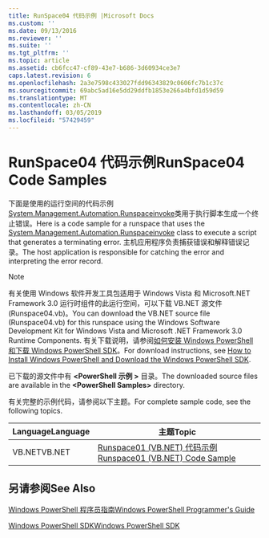 ```yaml
---
title: RunSpace04 代码示例 |Microsoft Docs
ms.custom: ''
ms.date: 09/13/2016
ms.reviewer: ''
ms.suite: ''
ms.tgt_pltfrm: ''
ms.topic: article
ms.assetid: cb6fcc47-cf89-43e7-b686-3d60934ce3e7
caps.latest.revision: 6
ms.openlocfilehash: 2a3e7598c433027fdd96343829c0606fc7b1c37c
ms.sourcegitcommit: 69abc5ad16e5dd29ddfb1853e266a4bfd1d59d59
ms.translationtype: MT
ms.contentlocale: zh-CN
ms.lasthandoff: 03/05/2019
ms.locfileid: "57429459"
---
```

# <a name="runspace04-code-samples"></a><span data-ttu-id="159e1-102">RunSpace04 代码示例</span><span class="sxs-lookup"><span data-stu-id="159e1-102">RunSpace04 Code Samples</span></span>

<span data-ttu-id="159e1-103">下面是使用的运行空间的代码示例[System.Management.Automation.Runspaceinvoke](/dotnet/api/System.Management.Automation.RunspaceInvoke)类用于执行脚本生成一个终止错误。</span><span class="sxs-lookup"><span data-stu-id="159e1-103">Here is a code sample for a runspace that uses the [System.Management.Automation.Runspaceinvoke](/dotnet/api/System.Management.Automation.RunspaceInvoke) class to execute a script that generates a terminating error.</span></span> <span data-ttu-id="159e1-104">主机应用程序负责捕获错误和解释错误记录。</span><span class="sxs-lookup"><span data-stu-id="159e1-104">The host application is responsible for catching the error and interpreting the error record.</span></span>

> [!NOTE]
> <span data-ttu-id="159e1-105">有关使用 Windows 软件开发工具包适用于 Windows Vista 和 Microsoft.NET Framework 3.0 运行时组件的此运行空间，可以下载 VB.NET 源文件 (Runspace04.vb)。</span><span class="sxs-lookup"><span data-stu-id="159e1-105">You can download the VB.NET source file (Runspace04.vb) for this runspace using the Windows Software Development Kit for Windows Vista and Microsoft .NET Framework 3.0 Runtime Components.</span></span> <span data-ttu-id="159e1-106">有关下载说明，请参阅[如何安装 Windows PowerShell 和下载 Windows PowerShell SDK](/powershell/developer/installing-the-windows-powershell-sdk)。</span><span class="sxs-lookup"><span data-stu-id="159e1-106">For download instructions, see [How to Install Windows PowerShell and Download the Windows PowerShell SDK](/powershell/developer/installing-the-windows-powershell-sdk).</span></span>
>
> <span data-ttu-id="159e1-107">已下载的源文件中有 **\<PowerShell 示例 >** 目录。</span><span class="sxs-lookup"><span data-stu-id="159e1-107">The downloaded source files are available in the **\<PowerShell Samples>** directory.</span></span>

<span data-ttu-id="159e1-108">有关完整的示例代码，请参阅以下主题。</span><span class="sxs-lookup"><span data-stu-id="159e1-108">For complete sample code, see the following topics.</span></span>

|<span data-ttu-id="159e1-109">Language</span><span class="sxs-lookup"><span data-stu-id="159e1-109">Language</span></span>|<span data-ttu-id="159e1-110">主题</span><span class="sxs-lookup"><span data-stu-id="159e1-110">Topic</span></span>|
|--------------|-----------|
|<span data-ttu-id="159e1-111">VB.NET</span><span class="sxs-lookup"><span data-stu-id="159e1-111">VB.NET</span></span>|[<span data-ttu-id="159e1-112">Runspace01 (VB.NET) 代码示例</span><span class="sxs-lookup"><span data-stu-id="159e1-112">Runspace01 (VB.NET) Code Sample</span></span>](./runspace01-vb-net-code-sample.md)|

## <a name="see-also"></a><span data-ttu-id="159e1-113">另请参阅</span><span class="sxs-lookup"><span data-stu-id="159e1-113">See Also</span></span>

[<span data-ttu-id="159e1-114">Windows PowerShell 程序员指南</span><span class="sxs-lookup"><span data-stu-id="159e1-114">Windows PowerShell Programmer's Guide</span></span>](./windows-powershell-programmer-s-guide.md)

[<span data-ttu-id="159e1-115">Windows PowerShell SDK</span><span class="sxs-lookup"><span data-stu-id="159e1-115">Windows PowerShell SDK</span></span>](../windows-powershell-reference.md)